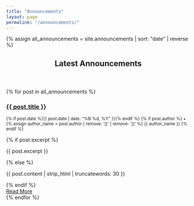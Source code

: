 ```yaml
---
title: "Announcements"
layout: page
permalink: "/announcements/"
---
```


{% assign all_announcements = site.announcements | sort: "date" | reverse %}

<section>
  <header>
    <h2>Latest Announcements</h2>
  </header>

  <div class="card-list">
    {% for post in all_announcements %}
      <article class="card card-row">
        <div class="row-content">
          <div>
            <h3><a href="{{ post.url }}">{{ post.title }}</a></h3>
            <p><small>
              {% if post.date %}{{ post.date | date: "%B %d, %Y" }}{% endif %}
              {% if post.author %}
                • <span>
                  {% assign author_name = post.author | remove: '[[' | remove: ']]' %}
                  {{ author_name }}
                </span>
              {% endif %}
              </small>
            </p>
            {% if post.excerpt %}
              <p>{{ post.excerpt }}</p>
            {% else %}
              <p>{{ post.content | strip_html | truncatewords: 30 }}</p>
            {% endif %}
          </div>
          <div class="row-actions">
            <a role="button" href="{{ post.url }}">Read More</a>
          </div>
        </div>
      </article>
    {% endfor %}
  </div>
</section>
